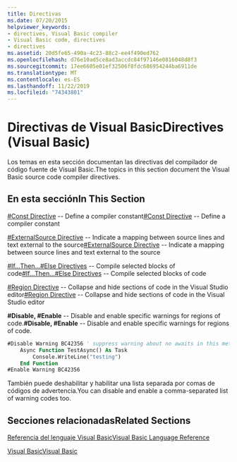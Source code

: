 ```yaml
---
title: Directivas
ms.date: 07/20/2015
helpviewer_keywords:
- directives, Visual Basic compiler
- Visual Basic code, directives
- directives
ms.assetid: 20d5fe65-490a-4c23-88c2-ee4f490ed762
ms.openlocfilehash: d76e10ad5ce8ad3accdc84f97146e0816048d8f3
ms.sourcegitcommit: 17ee6605e01ef32506f8fdc686954244ba6911de
ms.translationtype: MT
ms.contentlocale: es-ES
ms.lasthandoff: 11/22/2019
ms.locfileid: "74343801"
---
```

# <a name="directives-visual-basic"></a><span data-ttu-id="93561-102">Directivas de Visual Basic</span><span class="sxs-lookup"><span data-stu-id="93561-102">Directives (Visual Basic)</span></span>

<span data-ttu-id="93561-103">Los temas en esta sección documentan las directivas del compilador de código fuente de Visual Basic.</span><span class="sxs-lookup"><span data-stu-id="93561-103">The topics in this section document the Visual Basic source code compiler directives.</span></span>  
  
## <a name="in-this-section"></a><span data-ttu-id="93561-104">En esta sección</span><span class="sxs-lookup"><span data-stu-id="93561-104">In This Section</span></span>  

 <span data-ttu-id="93561-105">[#Const Directive](../../../visual-basic/language-reference/directives/const-directive.md) -- Define a compiler constant</span><span class="sxs-lookup"><span data-stu-id="93561-105">[#Const Directive](../../../visual-basic/language-reference/directives/const-directive.md) -- Define a compiler constant</span></span>  
  
 <span data-ttu-id="93561-106">[#ExternalSource Directive](../../../visual-basic/language-reference/directives/externalsource-directive.md) -- Indicate a mapping between source lines and text external to the source</span><span class="sxs-lookup"><span data-stu-id="93561-106">[#ExternalSource Directive](../../../visual-basic/language-reference/directives/externalsource-directive.md) -- Indicate a mapping between source lines and text external to the source</span></span>  
  
 <span data-ttu-id="93561-107">[#If...Then...#Else Directives](../../../visual-basic/language-reference/directives/if-then-else-directives.md) -- Compile selected blocks of code</span><span class="sxs-lookup"><span data-stu-id="93561-107">[#If...Then...#Else Directives](../../../visual-basic/language-reference/directives/if-then-else-directives.md) -- Compile selected blocks of code</span></span>  
  
 <span data-ttu-id="93561-108">[#Region Directive](../../../visual-basic/language-reference/directives/region-directive.md) -- Collapse and hide sections of code in the Visual Studio editor</span><span class="sxs-lookup"><span data-stu-id="93561-108">[#Region Directive](../../../visual-basic/language-reference/directives/region-directive.md) -- Collapse and hide sections of code in the Visual Studio editor</span></span>  
  
 <span data-ttu-id="93561-109">**#Disable, #Enable** -- Disable and enable specific warnings for regions of code.</span><span class="sxs-lookup"><span data-stu-id="93561-109">**#Disable, #Enable** -- Disable and enable specific warnings for regions of code.</span></span>  
  
```vb  
#Disable Warning BC42356 ' suppress warning about no awaits in this method  
    Async Function TestAsync() As Task  
        Console.WriteLine("testing")  
    End Function  
#Enable Warning BC42356  
```  
  
 <span data-ttu-id="93561-110">También puede deshabilitar y habilitar una lista separada por comas de códigos de advertencia.</span><span class="sxs-lookup"><span data-stu-id="93561-110">You can disable and enable a comma-separated list of warning codes too.</span></span>  
  
## <a name="related-sections"></a><span data-ttu-id="93561-111">Secciones relacionadas</span><span class="sxs-lookup"><span data-stu-id="93561-111">Related Sections</span></span>  

 [<span data-ttu-id="93561-112">Referencia del lenguaje Visual Basic</span><span class="sxs-lookup"><span data-stu-id="93561-112">Visual Basic Language Reference</span></span>](../../../visual-basic/language-reference/index.md)  
  
 [<span data-ttu-id="93561-113">Visual Basic</span><span class="sxs-lookup"><span data-stu-id="93561-113">Visual Basic</span></span>](../../../visual-basic/index.md)
